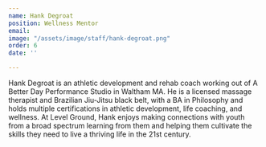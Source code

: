 ```yaml
---
name: Hank Degroat
position: Wellness Mentor
email: 
image: "/assets/image/staff/hank-degroat.png"
order: 6
date: ''

---
```

Hank Degroat is an athletic development and rehab coach working out of A Better Day Performance Studio in Waltham MA.  He is a licensed massage therapist and Brazilian Jiu-Jitsu black belt, with a BA in Philosophy and holds multiple certifications in athletic development, life coaching, and wellness.
At Level Ground, Hank enjoys making connections with youth from a broad spectrum learning from them and helping them cultivate the skills they need to live a thriving life in the 21st century.